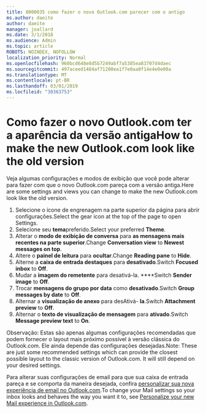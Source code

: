 ```yaml
---
title: 8000035 como fazer o novo Outlook.com parecer com o antigo
ms.author: daeite
author: daeite
manager: joallard
ms.date: 3/1/2018
ms.audience: Admin
ms.topic: article
ROBOTS: NOINDEX, NOFOLLOW
localization_priority: Normal
ms.openlocfilehash: 960bcd648e8d5b7249abf7a5385ea83707d4daec
ms.sourcegitcommit: 497aceed1484af71200ea1f7e0aa0f14e4e0e00a
ms.translationtype: MT
ms.contentlocale: pt-BR
ms.lasthandoff: 03/01/2019
ms.locfileid: "30363753"
---
```

# <a name="how-to-make-the-new-outlookcom-look-like-the-old-version"></a><span data-ttu-id="87c5e-102">Como fazer o novo Outlook.com ter a aparência da versão antiga</span><span class="sxs-lookup"><span data-stu-id="87c5e-102">How to make the new Outlook.com look like the old version</span></span>

<span data-ttu-id="87c5e-103">Veja algumas configurações e modos de exibição que você pode alterar para fazer com que o novo Outlook.com pareça com a versão antiga.</span><span class="sxs-lookup"><span data-stu-id="87c5e-103">Here are some settings and views you can change to make the new Outlook.com look like the old version.</span></span>

1. <span data-ttu-id="87c5e-104">Selecione o ícone de engrenagem na parte superior da página para abrir configurações.</span><span class="sxs-lookup"><span data-stu-id="87c5e-104">Select the gear icon at the top of the page to open Settings.</span></span>
2. <span data-ttu-id="87c5e-105">Selecione seu **tema**preferido.</span><span class="sxs-lookup"><span data-stu-id="87c5e-105">Select your preferred **Theme**.</span></span>
3. <span data-ttu-id="87c5e-106">Alterar o **modo de exibição de conversa** para **as mensagens mais recentes na parte superior**.</span><span class="sxs-lookup"><span data-stu-id="87c5e-106">Change **Conversation view** to **Newest messages on top**.</span></span>
4. <span data-ttu-id="87c5e-107">Altere o **painel de leitura** para **ocultar**.</span><span class="sxs-lookup"><span data-stu-id="87c5e-107">Change **Reading pane** to **Hide**.</span></span>
5. <span data-ttu-id="87c5e-108">Alterne a **caixa de entrada destaques** para **desativado**.</span><span class="sxs-lookup"><span data-stu-id="87c5e-108">Switch **Focused inbox** to **Off**.</span></span>
6. <span data-ttu-id="87c5e-109">Mudar a **imagem do remetente** para desativá-la. \*\*\*\*</span><span class="sxs-lookup"><span data-stu-id="87c5e-109">Switch **Sender image** to **Off**.</span></span> 
7. <span data-ttu-id="87c5e-110">Trocar **mensagens do grupo por data** como **desativado**.</span><span class="sxs-lookup"><span data-stu-id="87c5e-110">Switch **Group messages by date** to **Off**.</span></span> 
8. <span data-ttu-id="87c5e-111">Alternar a **visualização de anexo** para desAtivá- **la**.</span><span class="sxs-lookup"><span data-stu-id="87c5e-111">Switch **Attachment preview** to **Off**.</span></span> 
9. <span data-ttu-id="87c5e-112">Alternar o **texto de visualização de mensagem** para **ativado**.</span><span class="sxs-lookup"><span data-stu-id="87c5e-112">Switch **Message preview text** to **On**.</span></span>

<span data-ttu-id="87c5e-p101">Observação: Estas são apenas algumas configurações recomendadas que podem fornecer o layout mais próximo possível à versão clássica do Outlook.com. Ele ainda depende das configurações desejadas.</span><span class="sxs-lookup"><span data-stu-id="87c5e-p101">Note: These are just some recommended settings which can provide the closest possible layout to the classic version of Outlook.com. It will still depend on your desired settings.</span></span>

<span data-ttu-id="87c5e-115">Para alterar suas configurações de email para que sua caixa de entrada pareça e se comporta da maneira desejada, confira [personalizar sua nova experiência de email no Outlook.com](https://support.office.com/article/b41c2ecb-f23c-42b3-b7f8-659646d5e58c).</span><span class="sxs-lookup"><span data-stu-id="87c5e-115">To change your Mail settings so your inbox looks and behaves the way you want it to, see [Personalize your new Mail experience in Outlook.com](https://support.office.com/article/b41c2ecb-f23c-42b3-b7f8-659646d5e58c).</span></span>